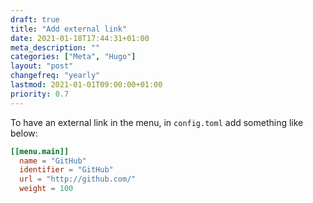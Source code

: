 ```yaml
---
draft: true
title: "Add external link"
date: 2021-01-18T17:44:31+01:00
meta_description: ""
categories: ["Meta", "Hugo"]
layout: "post"
changefreq: "yearly"
lastmod: 2021-01-01T09:00:00+01:00
priority: 0.7
---
```


To have an external link in the menu, in `config.toml` add something like below:

```toml
[[menu.main]]
  name = "GitHub"
  identifier = "GitHub"
  url = "http://github.com/"
  weight = 100
```
